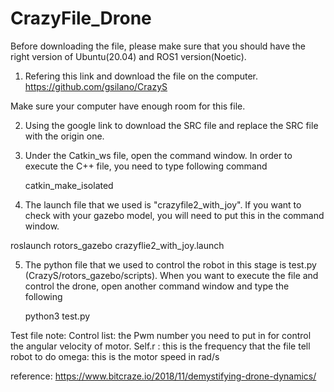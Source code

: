 # CrazyFile_Drone

Before downloading the file, please make sure that you should have the right version of Ubuntu(20.04) and ROS1 version(Noetic). 

1. Refering this link and download the file on the computer.
  https://github.com/gsilano/CrazyS
  
  Make sure your computer have enough room for this file.
  
 2. Using the google link to download the SRC file and replace the SRC file with the origin one.
  
 3. Under the Catkin_ws file, open the command window. In order to execute the C++ file, you need to type following command
     
     catkin_make_isolated
 
 4. The launch file that we used is "crazyfile2_with_joy". If you want to check with your gazebo model, you will need to put this in the command window.
   
   roslaunch rotors_gazebo crazyflie2_with_joy.launch
 
 5. The python file that we used to control the robot in this stage is test.py (CrazyS/rotors_gazebo/scripts). 
    When you want to execute the file and control the drone, open another command window and type the following
    
    python3 test.py
    
 
 Test file note:
 Control list: the Pwm number you need to put in for control the angular velocity of motor.
 Self.r : this is the frequency that the file tell robot to do
 omega: this is the motor speed in rad/s
 
 
 
 
 
 
 
 
 reference:
 https://www.bitcraze.io/2018/11/demystifying-drone-dynamics/
    

 
